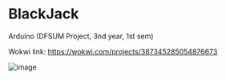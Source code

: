 # BlackJack
Arduino (DFSUM Project, 3nd year, 1st sem)

Wokwi link: https://wokwi.com/projects/387345285054876673

![image](https://github.com/iIonel/Blackjack/assets/45739581/80a2f46d-5db1-44f3-87ba-28fcb1762126)
